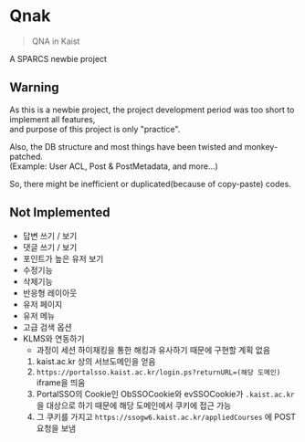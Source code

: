 # Qnak
> QNA in Kaist

A SPARCS newbie project

## Warning
As this is a newbie project, the project development period was too short to implement all features,  
and purpose of this project is only "practice".  

Also, the DB structure and most things have been twisted and monkey-patched.  
(Example: User ACL, Post & PostMetadata, and more...)  

So, there might be inefficient or duplicated(because of copy-paste) codes.

## Not Implemented
* 답변 쓰기 / 보기
* 댓글 쓰기 / 보기
* 포인트가 높은 유저 보기
* 수정기능
* 삭제기능
* 반응형 레이아웃
* 유저 페이지
* 유저 메뉴
* 고급 검색 옵션
* KLMS와 연동하기
	* 과정이 세션 하이재킹을 통한 해킹과 유사하기 때문에 구현할 계획 없음
	1. kaist.ac.kr 상의 서브도메인을 얻음
	2. `https://portalsso.kaist.ac.kr/login.ps?returnURL=(해당 도메인)` iframe을 띄움
	3. PortalSSO의 Cookie인 ObSSOCookie와 evSSOCookie가 `.kaist.ac.kr` 을 대상으로 하기 때문에 해당 도메인에서 쿠키에 접근 가능
	4. 그 쿠키를 가지고 `https://ssogw6.kaist.ac.kr/appliedCourses` 에 POST 요청을 보냄
